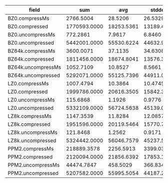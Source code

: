 field | sum | avg | stddev | nulls
----- | --- | --- | ------ | -----
BZ0.compressMs     | 2766.5004 | 28.5206 | 26.5329 | 3
BZ0.compressed     | 1770593.0000 | 18253.5361 | 13189.4726 | 3
BZ0.uncompressMs   | 772.2861 | 7.9617 | 6.8460 | 3
BZ0.uncompressed   | 5442001.0000 | 55530.6224 | 44632.9010 | 2
BZ64k.compressMs   | 3600.0071 | 37.1135 | 34.6308 | 3
BZ64k.compressed   | 1811456.0000 | 18674.8041 | 13576.3609 | 3
BZ64k.uncompressMs | 1052.7109 | 10.8527 | 8.5661 | 3
BZ64k.uncompressed | 5292071.0000 | 55125.7396 | 44911.0051 | 4
LZ0.compressMs     | 1007.4794 | 10.3864 | 10.4745 | 3
LZ0.compressed     | 1999786.0000 | 20616.3505 | 15842.3733 | 3
LZ0.uncompressMs   | 115.6868 | 1.1926 | 0.9776 | 3
LZ0.uncompressed   | 5332109.0000 | 56724.5638 | 45139.0327 | 6
LZ8k.compressMs    | 1147.3539 | 11.8284 | 12.0857 | 3
LZ8k.compressed    | 1951596.0000 | 20119.5464 | 15770.7047 | 3
LZ8k.uncompressMs  | 121.8468 | 1.2562 | 0.9171 | 3
LZ8k.uncompressed  | 5324442.0000 | 56046.7579 | 45237.5877 | 5
PPM2.compressMs    | 218889.3578 | 2256.5913 | 3399.0343 | 3
PPM2.compressed    | 2120094.0000 | 21856.6392 | 17853.1529 | 3
PPM2.uncompressMs  | 44474.7847 | 458.5029 | 366.8347 | 3
PPM2.uncompressed  | 5207582.0000 | 55995.5054 | 44187.2311 | 7


